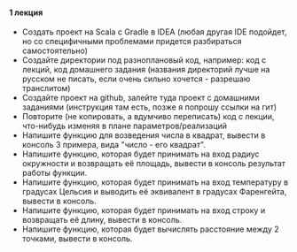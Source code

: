 #### 1 лекция
- Создать проект на Scala с Gradle в IDEA (любая другая IDE подойдет, но со специфичными проблемами придется разбираться самостоятельно)
- Создайте директории под разноплановый код, например: код с лекций, код домашнего задания (названия директорий лучше на русском не писать, если очень сильно хочется - разрешаю транслитом)
- Создайте проект на github, залейте туда проект с домашними заданиями (инструкция там есть, позже я попрошу ссылки на гит)
- Повторите (не копировать, а вдумчиво переписать) код с лекции, что-нибудь изменяя в плане параметров/реализаций
- Напишите функцию для возведения числа в квадрат, вывести в консоль 3 примера, вида "число - его квадрат".
- Напишите функцию, которая будет принимать на вход радиус окружности и возвращать её площадь, вывести в консоль результат работы функции.
- Напишите функцию, которая будет принимать на вход температуру в градусах Цельсия и выводить её эквивалент в градусах Фаренгейта, вывести в консоль.
- Напишите функцию, которая будет принимать на вход строку и возвращать её длину, вывести в консоль.
- Напишите функцию, которая будет вычислять расстояние между 2 точками, вывести в консоль.
